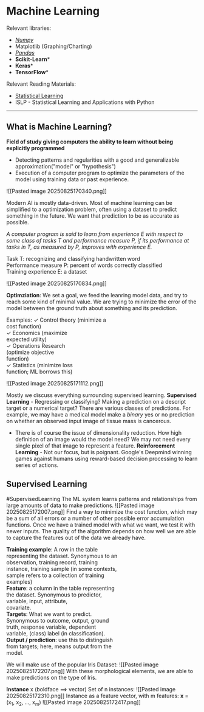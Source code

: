 # Machine Learning

Relevant libraries:
- *[Numpy](https://numpy.org/doc/2.3/user/basics.creation.html)*
- Matplotlib (Graphing/Charting)
- *[Pandas](https://pandas.pydata.org/pandas-docs/stable/user_guide/index.html#user-guide)*
- **Scikit-Learn***
- **Keras***
- **TensorFlow***

Relevant Reading Materials:
- [Statistical Learning](https://web.stanford.edu/~jurafsky/slp3/)
- ISLP - Statistical Learning and Applications with Python
 
---

## What is Machine Learning?

**Field of study giving computers the ability to learn without being explicitly programmed**
- Detecting patterns and regularities with a good and generalizable approximation("model" or "hypothesis")
- Execution of a computer program to optimize the parameters of the model using training data or past experience.

![[Pasted image 20250825170340.png]]

Modern AI is mostly data-driven. 
Most of machine learning can be simplified to a optimization problem, often using a dataset to predict something in the future. We want that prediction to be as accurate as possible. 

*A computer program is said to learn from experience E with respect to some class of tasks T and performance measure P, if its performance at tasks in T, as measured by P, improves with experience E.*

Task T: recognizing and classifying handwritten word  
Performance measure P: percent of words correctly classified  
Training experience E: a dataset

![[Pasted image 20250825170834.png]]

**Optimziation**:
We set a goal, we feed the leanring model data, and try to reach some kind of minimal value. 
We are trying to minimize the error of the model between the ground truth about something and its prediction. 

Examples:
✓ Control theory (minimize a  
cost function)  
✓ Economics (maximize  
expected utility)  
✓ Operations Research  
(optimize objective  
function)  
✓ Statistics (minimize loss  
function; ML borrows this)

![[Pasted image 20250825171112.png]]

Mostly we discuss everything surrounding supervised learning. 
**Supervised Learning** - Regressing or classifying? Making a prediction on a descript target or a numerical target? 
There are various classes of predictions. For example, we may have a medical model make a *binary* yes or no prediction on whether an observed input image of tissue mass is cancerous. 
- There is of course the issue of dimensionality reduction. How high definition of an image would the model need? We may not need every single pixel of that image to represent a feature. 
**Reinforcement Learning** - Not our focus, but is poignant. Google's Deepmind winning games against humans using reward-based decision processing to learn series of actions. 

## Supervised Learning

#SupervisedLearning
The ML system learns patterns and relationships from large amounts of data to make predictions. 
![[Pasted image 20250825172007.png]]
Find a way to minimize the cost function, which may be a sum of all errors or a number of other possible error accumulation functions. 
Once we have a trained model with what we want, we test it with newer inputs. 
The quality of the algorithm depends on how well we are able to capture the features out of the data we already have. 

**Training example**: A row in the table  
representing the dataset. Synonymous to an  
observation, training record, training  
instance, training sample (in some contexts,  
sample refers to a collection of training  
examples)  
**Feature**: a column in the table representing  
the dataset. Synonymous to predictor,  
variable, input, attribute,  
covariate.  
**Targets**: What we want to predict.  
Synonymous to outcome, output, ground  
truth, response variable, dependent  
variable, (class) label (in classification).  
**Output / prediction**: use this to distinguish  
from targets; here, means output from the  
model.

We will make use of the popular Iris Dataset:
![[Pasted image 20250825172207.png]]
With these morphological elements, we are able to make predictions on the type of Iris. 

**Instance** x (boldface ==> vector)
Set of n instances:
![[Pasted image 20250825172310.png]]
Instance as a feature vector, with m features:
**x** = (x<sub>1</sub>, x<sub>2</sub>, ..., x<sub>m</sub>)
![[Pasted image 20250825172417.png]]


